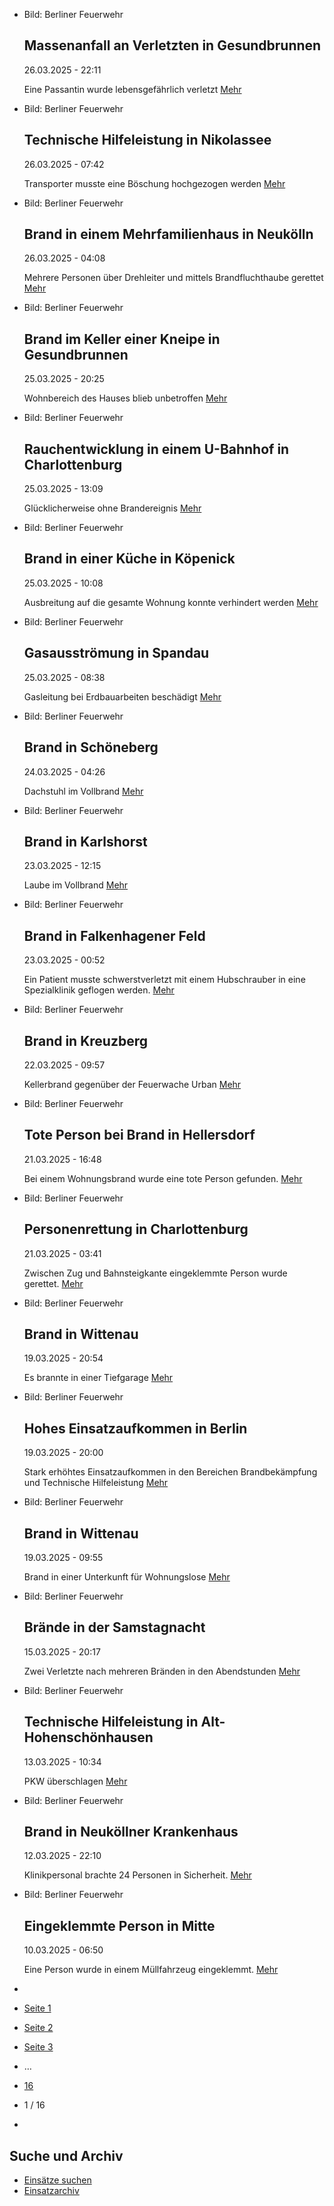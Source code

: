 * Bild: Berliner Feuerwehr

  Massenanfall an Verletzten in Gesundbrunnen
  ----------

   26.03.2025 - 22:11

   Eine Passantin wurde lebensgefährlich verletzt
  [Mehr](https://www.berliner-feuerwehr.de/aktuelles/einsaetze/verkehrsunfall-in-gesundbrunnen-1-4834/)

* Bild: Berliner Feuerwehr

  Technische Hilfeleistung in Nikolassee
  ----------

   26.03.2025 - 07:42

   Transporter musste eine Böschung hochgezogen werden
  [Mehr](https://www.berliner-feuerwehr.de/aktuelles/einsaetze/default-12fb5b9d3016d37d6d3e29e6533489f0-4-4833/)

* Bild: Berliner Feuerwehr

  Brand in einem Mehrfamilienhaus in Neukölln
  ----------

   26.03.2025 - 04:08

   Mehrere Personen über Drehleiter und mittels Brandfluchthaube gerettet
  [Mehr](https://www.berliner-feuerwehr.de/aktuelles/einsaetze/brand-in-einem-mehrfamilienhaus-in-neukoelln-4832/)

* Bild: Berliner Feuerwehr

  Brand im Keller einer Kneipe in Gesundbrunnen
  ----------

   25.03.2025 - 20:25

   Wohnbereich des Hauses blieb unbetroffen
  [Mehr](https://www.berliner-feuerwehr.de/aktuelles/einsaetze/brand-im-keller-einer-kneipe-in-gesundbrunnen-4831/)

* Bild: Berliner Feuerwehr

  Rauchentwicklung in einem U-Bahnhof in Charlottenburg
  ----------

   25.03.2025 - 13:09

   Glücklicherweise ohne Brandereignis
  [Mehr](https://www.berliner-feuerwehr.de/aktuelles/einsaetze/rauchentwicklung-in-einem-u-bahnhof-in-charlottenburg-4830/)

* Bild: Berliner Feuerwehr

  Brand in einer Küche in Köpenick
  ----------

   25.03.2025 - 10:08

   Ausbreitung auf die gesamte Wohnung konnte verhindert werden
  [Mehr](https://www.berliner-feuerwehr.de/aktuelles/einsaetze/brand-in-einer-kueche-in-koepenick-4828/)

* Bild: Berliner Feuerwehr

  Gasausströmung in Spandau
  ----------

   25.03.2025 - 08:38

   Gasleitung bei Erdbauarbeiten beschädigt
  [Mehr](https://www.berliner-feuerwehr.de/aktuelles/einsaetze/gasausstroemung-in-spandau-1-4827/)

* Bild: Berliner Feuerwehr

  Brand in Schöneberg
  ----------

   24.03.2025 - 04:26

   Dachstuhl im Vollbrand
  [Mehr](https://www.berliner-feuerwehr.de/aktuelles/einsaetze/brand-in-schoeneberg-11-4826/)

* Bild: Berliner Feuerwehr

  Brand in Karlshorst
  ----------

   23.03.2025 - 12:15

   Laube im Vollbrand
  [Mehr](https://www.berliner-feuerwehr.de/aktuelles/einsaetze/brand-in-karlshorst-4825/)

* Bild: Berliner Feuerwehr

  Brand in Falkenhagener Feld
  ----------

   23.03.2025 - 00:52

   Ein Patient musste schwerstverletzt mit einem Hubschrauber in eine Spezialklinik geflogen werden.
  [Mehr](https://www.berliner-feuerwehr.de/aktuelles/einsaetze/brand-in-falkenhagener-feld-4-4824/)

* Bild: Berliner Feuerwehr

  Brand in Kreuzberg
  ----------

   22.03.2025 - 09:57

   Kellerbrand gegenüber der Feuerwache Urban
  [Mehr](https://www.berliner-feuerwehr.de/aktuelles/einsaetze/brand-in-kreuzberg-25-4823/)

* Bild: Berliner Feuerwehr

  Tote Person bei Brand in Hellersdorf
  ----------

   21.03.2025 - 16:48

   Bei einem Wohnungsbrand wurde eine tote Person gefunden.
  [Mehr](https://www.berliner-feuerwehr.de/aktuelles/einsaetze/tote-person-bei-brand-in-hellersdorf-4822/)

* Bild: Berliner Feuerwehr

  Personenrettung in Charlottenburg
  ----------

   21.03.2025 - 03:41

   Zwischen Zug und Bahnsteigkante eingeklemmte Person wurde gerettet.
  [Mehr](https://www.berliner-feuerwehr.de/aktuelles/einsaetze/personenrettung-in-charlottenburg-4821/)

* Bild: Berliner Feuerwehr

  Brand in Wittenau
  ----------

   19.03.2025 - 20:54

   Es brannte in einer Tiefgarage
  [Mehr](https://www.berliner-feuerwehr.de/aktuelles/einsaetze/brand-in-wittenau-3-4820/)

* Bild: Berliner Feuerwehr

  Hohes Einsatzaufkommen in Berlin
  ----------

   19.03.2025 - 20:00

   Stark erhöhtes Einsatzaufkommen in den Bereichen Brandbekämpfung und Technische Hilfeleistung
  [Mehr](https://www.berliner-feuerwehr.de/aktuelles/einsaetze/hohes-einsatzaufkommen-in-berlin-4819/)

* Bild: Berliner Feuerwehr

  Brand in Wittenau
  ----------

   19.03.2025 - 09:55

   Brand in einer Unterkunft für Wohnungslose
  [Mehr](https://www.berliner-feuerwehr.de/aktuelles/einsaetze/brand-in-wittenau-2-4818/)

* Bild: Berliner Feuerwehr

  Brände in der Samstagnacht
  ----------

   15.03.2025 - 20:17

   Zwei Verletzte nach mehreren Bränden in den Abendstunden
  [Mehr](https://www.berliner-feuerwehr.de/aktuelles/einsaetze/brand-in-neukoelln-15-4816/)

* Bild: Berliner Feuerwehr

  Technische Hilfeleistung in Alt-Hohenschönhausen
  ----------

   13.03.2025 - 10:34

   PKW überschlagen
  [Mehr](https://www.berliner-feuerwehr.de/aktuelles/einsaetze/technische-hilfeleistung-in-alt-hohenschoenhausen-4815/)

* Bild: Berliner Feuerwehr

  Brand in Neuköllner Krankenhaus
  ----------

   12.03.2025 - 22:10

   Klinikpersonal brachte 24 Personen in Sicherheit.
  [Mehr](https://www.berliner-feuerwehr.de/aktuelles/einsaetze/brand-in-neukoellner-krankenhaus-4814/)

* Bild: Berliner Feuerwehr

  Eingeklemmte Person in Mitte
  ----------

   10.03.2025 - 06:50

   Eine Person wurde in einem Müllfahrzeug eingeklemmt.
  [Mehr](https://www.berliner-feuerwehr.de/aktuelles/einsaetze/eingeklemmte-person-in-mitte-4810/)

* []()
* [Seite 1](https://www.berliner-feuerwehr.de/aktuelles/einsaetze/1/)
* [Seite 2](https://www.berliner-feuerwehr.de/aktuelles/einsaetze/2/)
* [Seite 3](https://www.berliner-feuerwehr.de/aktuelles/einsaetze/3/)
* …
* [16](https://www.berliner-feuerwehr.de/aktuelles/einsaetze/16/)
* 1 / 16
* [](https://www.berliner-feuerwehr.de/aktuelles/einsaetze/2/)

Suche und Archiv
----------

* [Einsätze suchen](https://www.berliner-feuerwehr.de/aktuelles/einsaetze/einsatzsuche/)
* [Einsatzarchiv](https://www.berliner-feuerwehr.de/aktuelles/einsaetze/einsatzarchiv/)
